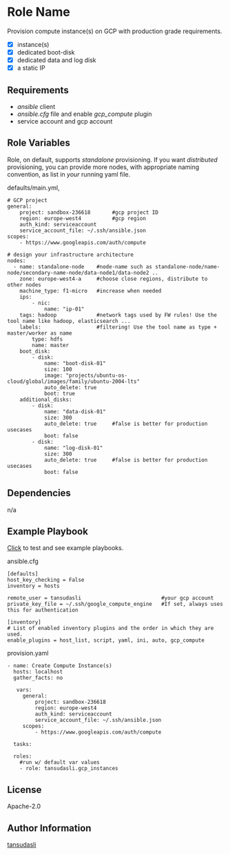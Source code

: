 Role Name
=========

Provision compute instance(s) on GCP with production grade requirements.

- [x] instance(s)
- [x] dedicated boot-disk
- [x] dedicated data and log disk
- [x] a static IP

Requirements
------------
 
- _ansible_ client
- _ansible.cfg_ file and enable _gcp_compute_ plugin
- service account and gcp account

Role Variables
--------------

Role, on default, supports *standalone* provisioning. If you want *distributed* provisioning, you can provide more nodes, with appropriate naming convention, as list in _your_ running yaml file.

defaults/main.yml, 
```
# GCP project
general:
    project: sandbox-236618       #gcp project ID 
    region: europe-west4          #gcp region
    auth_kind: serviceaccount     
    service_account_file: ~/.ssh/ansible.json
scopes:
    - https://www.googleapis.com/auth/compute

# design your infrastructure architecture
nodes:
  - name: standalone-node    #node-name such as standalone-node/name-node/secondary-name-node/data-node1/data-node2 ..
    zone: europe-west4-a     #choose close regions, distribute to other nodes
    machine_type: f1-micro   #increase when needed
    ips:
        - nic: 
            name: "ip-01"
    tags: hadoop             #network tags used by FW rules! Use the tool name like hadoop, elasticsearch ...
    labels:                  #filtering! Use the tool name as type + master/worker as name
        type: hdfs
        name: master
    boot_disk:
        - disk:
            name: "boot-disk-01"
            size: 100
            image: "projects/ubuntu-os-cloud/global/images/family/ubuntu-2004-lts"
            auto_delete: true
            boot: true
    additional_disks:
        - disk: 
            name: "data-disk-01"
            size: 300
            auto_delete: true     #false is better for production usecases
            boot: false
        - disk: 
            name: "log-disk-01"
            size: 300
            auto_delete: true     #false is better for production usecases
            boot: false
```

Dependencies
------------

n/a

Example Playbook
----------------

[Click](https://github.com/ansible-injection/test-gcp-iaas-roles) to test and see example playbooks.

ansible.cfg
```
[defaults]
host_key_checking = False
inventory = hosts

remote_user = tansudasli                          #your gcp account
private_key_file = ~/.ssh/google_compute_engine   #If set, always uses this for authentication

[inventory]
# List of enabled inventory plugins and the order in which they are used.
enable_plugins = host_list, script, yaml, ini, auto, gcp_compute

```

provision.yaml
```
- name: Create Compute Instance(s)
  hosts: localhost
  gather_facts: no

   vars:
     general:
         project: sandbox-236618
         region: europe-west4
         auth_kind: serviceaccount
         service_account_file: ~/.ssh/ansible.json
     scopes:
         - https://www.googleapis.com/auth/compute
          
  tasks:

  roles:
    #run w/ default var values
    - role: tansudasli.gcp_instances  
```

License
-------

Apache-2.0

Author Information
------------------

[tansudasli](http://github.com/tansudasli)
